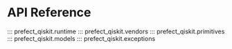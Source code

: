 # API Reference

::: prefect_qiskit.runtime
::: prefect_qiskit.vendors
::: prefect_qiskit.primitives
::: prefect_qiskit.models
::: prefect_qiskit.exceptions